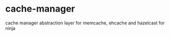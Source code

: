 cache-manager
=============

cache manager abstraction layer for memcache, ehcache and hazelcast
for ninja
